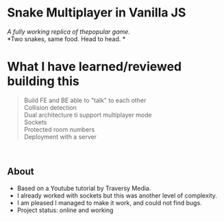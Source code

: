 # Snake Multiplayer in Vanilla JS

*A fully working replica of thepopular game.*        
*Two snakes, same food. Head to head. *  

# What I have learned/reviewed building this  

> Build FE and BE able to "talk" to each other          
> Collision detection      
> Dual architecture ti support multiplayer mode            
> Sockets  
> Protected room numbers  
> Deployment with a server  

&nbsp;
&nbsp;
&nbsp;


## About

* Based on a Youtube tutorial by Traversy Media.  
* I already worked with sockets but this was another level of complexity.             
* I am pleased I managed to make it work, and could not find bugs.                    
* Project status: online and working  
